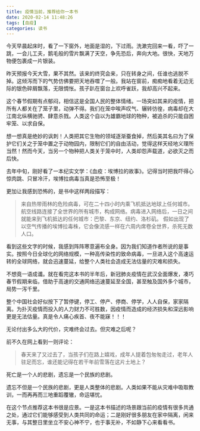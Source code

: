```yaml
---
title: 疫情当前，推荐给你一本书
date: 2020-02-14 11:48:26
tags: [血疫]
categories: 读书
---
```

今天早晨起床时，看了一下窗外，地面是湿的，下过雨。洗漱完回来一看，吓了一跳，一会儿工夫，鹅毛般的雪片飘满了天空，争先恐后，奔向大地。很快，天地万物便包裹成一片银装。

昨天预报今天大雪，果不其然。该来的终究会来，只在转身之间，任谁也逃脱不掉。这倾泻而下的气势仿佛要把天地吞噬了一般。我站在窗前，痴痴地看着无边无际的银色碎屑飘落，无限惆怅。孩子趴在窗台上欢呼雀跃，我却高兴不起来。

这个春节假期有点郁闷，相信这是全国人民的整体情绪。一场突如其来的疫情，把所有人都关在了笼子里，动弹不得。我们在笼中唉声叹气、辗转彷徨，病毒却在大江南北纵横驰骋、肆意杀戮。人类这个自以为雄霸地球的物种，被追杀的只能自困牢笼、以求自保。

想一想真是绝妙的讽刺！人类把其它生物的领域逐渐蚕食掉，然后美其名曰为了保护它们关之于笼中置之于动物园内，限制它们的自由活动，觉得这样天经地义理所当然！然而今天，当另一个物种把人类关于笼中时，人类却怨声载道，必欲灭之而后快。

去年中旬，刚好看了一本纪实文学：《血疫：埃博拉的故事》。记得当时把我吓得心惊肉跳、只冒冷汗，埃博拉病毒当真是恐怖至极！

更加让我感到恐怖的，是书中这样两段描写：

> 来自热带雨林的危险病毒，可在二十四小时内乘飞机抵达地球上任何城市。航空线路连接了全世界的所有城市，构成网络。病毒进入网络后，一日之间就能来到飞机抵达的任何城市：巴黎、东京、纽约、洛杉矶。
假如出现了以空气传播的埃博拉毒株，它会像流感一样在六周内席卷全世界，杀死无数人口。

看到这些文字的时候，我感到阵阵寒意遍布全身。因为我们知道作者所说的是事实。按照今日全球化的网络规模，一种高传染性的致命病毒，一旦进入这个高速运转的全球网络，就会迅速蔓延，给整个人类社会造成无法估量的灾难和损失。

不想竟一语成谶。就在看完这本书的半年后，新冠肺炎疫情在武汉全面爆发，凑巧春节假期来临，借助于高速的交通网络迅速蔓延至全国，甚至触及国外多个城市，局势一泻千里。

整个中国社会好似按下了暂停键，停工、停产、停商、停学，人人自保，家家隔离。为扑灭疫情而投入的人力财力不可胜数，因疫情而造成的经济损失和深远影响更是无法估量。真是令人痛心疾首、夜不能寐！！！

无论付出多么大的代价，灾难终会过去。但灾难之后呢？

前不久在网上看到一则评论：

> 春天来了又过去了，当孩子们在路上嬉戏，成年人提着包匆匆走过，老年人驻足而忘，谁还能记得在若干年前雪落在这片土地上？

死亡是一个人的悲剧，遗忘是一个民族的悲剧。

遗忘不但是一个民族的悲剧，更是人类整体的悲剧。人类如果不能从灾难中吸取教训，一而再再而三地重蹈覆辙，命运堪忧。

在这个节点推荐这本书很是应景。一是这本书描述的场景跟当前的疫情有很多共通之处，通过它们能够感受到人类共同的命运；二是刚好很多朋友在家中隔离，闲来无事，与其整日里坐立不安心神不宁，也于事无补，不如静下心来看看书。